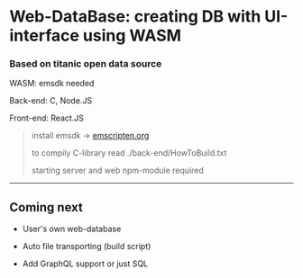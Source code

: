 # Web-DataBase: creating DB with UI-interface using WASM

### Based on titanic open data source

WASM: emsdk needed 

Back-end: C, Node.JS

Front-end: React.JS

> install emsdk -> [emscripten.org](https://emscripten.org/docs/getting_started/downloads.html)
> 
> to compily C-library read ./back-end/HowToBuild.txt
> 
> starting server and web npm-module required
---
## Coming next
- User's own web-database

- Auto file transporting (build script)

- Add GraphQL support or just SQL
